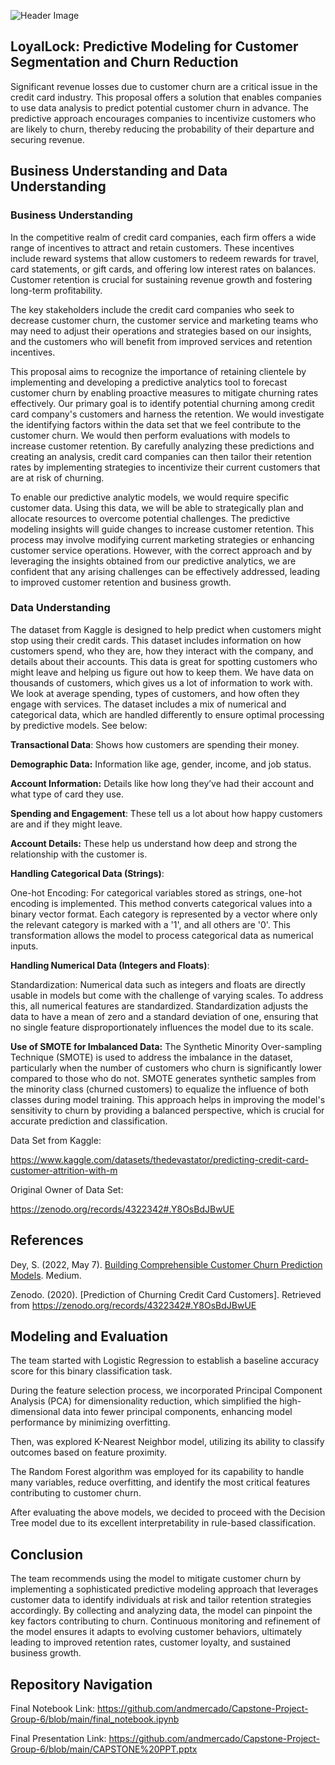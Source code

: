 ![Header Image](https://github.com/andmercado/Capstone-Project-Group-6/assets/159932014/7409f5bc-d706-4524-a64a-4eab1d0351f0)

## LoyalLock: Predictive Modeling for Customer Segmentation and Churn Reduction

Significant revenue losses due to customer churn are a critical issue in the credit card industry. This proposal offers a solution that enables companies to use data analysis to predict potential customer churn in advance. The predictive approach encourages companies to incentivize customers who are likely to churn, thereby reducing the probability of their departure and securing revenue. 

## Business Understanding and Data Understanding

### Business Understanding

In the competitive realm of credit card companies, each firm offers a wide range of incentives to attract and retain customers. These incentives include reward systems that allow customers to redeem rewards for travel, card statements, or gift cards, and offering low interest rates on balances. Customer retention is crucial for sustaining revenue growth and fostering long-term profitability.

The key stakeholders include the credit card companies who seek to decrease customer churn, the customer service and marketing teams who may need to adjust their operations and strategies based on our insights, and the customers who will benefit from improved services and retention incentives.

This proposal aims to recognize the importance of retaining clientele by implementing and developing a predictive analytics tool to forecast customer churn by enabling proactive measures to mitigate churning rates effectively. Our primary goal is to identify potential churning among credit card company's customers and harness the retention. We would investigate the identifying factors within the data set that we feel contribute to the customer churn. We would then perform evaluations with models to increase customer retention. By carefully analyzing these predictions and creating an analysis, credit card companies can then tailor their retention rates by implementing strategies to incentivize their current customers that are at risk of churning.

To enable our predictive analytic models, we would require specific customer data. Using this data, we will be able to strategically plan and allocate resources to overcome potential challenges. The predictive modeling insights will guide changes to increase customer retention. This process may involve modifying current marketing strategies or enhancing customer service operations. However, with the correct approach and by leveraging the insights obtained from our predictive analytics, we are confident that any arising challenges can be effectively addressed, leading to improved customer retention and business growth.

### Data Understanding

The dataset from Kaggle is designed to help predict when customers might stop using their credit cards. This dataset includes information on how customers spend, who they are, how they interact with the company, and details about their accounts. This data is great for spotting customers who might leave and helping us figure out how to keep them. We have data on thousands of customers, which gives us a lot of information to work with. We look at average spending, types of customers, and how often they engage with services. The dataset includes a mix of numerical and categorical data, which are handled differently to ensure optimal processing by predictive models. See below:

**Transactional Data**: Shows how customers are spending their money.

**Demographic Data:** Information like age, gender, income, and job status.

**Account Information:** Details like how long they’ve had their account and what type of card they use.

**Spending and Engagement**: These tell us a lot about how happy customers are and if they might leave.

**Account Details:** These help us understand how deep and strong the relationship with the customer is.

**Handling Categorical Data (Strings)**:

One-hot Encoding: For categorical variables stored as strings, one-hot encoding is implemented. This method converts categorical values into a binary vector format. Each category is represented by a vector where only the relevant category is marked with a '1', and all others are '0'. This transformation allows the model to process categorical data as numerical inputs.

**Handling Numerical Data (Integers and Floats)**:

Standardization: Numerical data such as integers and floats are directly usable in models but come with the challenge of varying scales. To address this, all numerical features are standardized. Standardization adjusts the data to have a mean of zero and a standard deviation of one, ensuring that no single feature disproportionately influences the model due to its scale.

**Use of SMOTE for Imbalanced Data:** The Synthetic Minority Over-sampling Technique (SMOTE) is used to address the imbalance in the dataset, particularly when the number of customers who churn is significantly lower compared to those who do not. SMOTE generates synthetic samples from the minority class (churned customers) to equalize the influence of both classes during model training. This approach helps in improving the model's sensitivity to churn by providing a balanced perspective, which is crucial for accurate prediction and classification.

Data Set from Kaggle: 

https://www.kaggle.com/datasets/thedevastator/predicting-credit-card-customer-attrition-with-m

Original Owner of Data Set:

https://zenodo.org/records/4322342#.Y8OsBdJBwUE

## References

Dey, S. (2022, May 7). [Building Comprehensible Customer Churn Prediction Models](https://medium.com/swlh/building-comprehensible-customer-churn-prediction-models-ca61ecce529d). Medium.

Zenodo. (2020). [Prediction of Churning Credit Card Customers]. Retrieved from https://zenodo.org/records/4322342#.Y8OsBdJBwUE

## Modeling and Evaluation

The team started with Logistic Regression to establish a baseline accuracy score for this binary classification task.

During the feature selection process, we incorporated Principal Component Analysis (PCA) for dimensionality reduction, which simplified the high-dimensional data into fewer principal components, enhancing model performance by minimizing overfitting.

Then, was explored K-Nearest Neighbor model, utilizing its ability to classify outcomes based on feature proximity.

The Random Forest algorithm was employed for its capability to handle many variables, reduce overfitting, and identify the most critical features contributing to customer churn.

After evaluating the above models, we decided to proceed with the Decision Tree model due to its excellent interpretability in rule-based classification.

## Conclusion

The team recommends using the model to mitigate customer churn by implementing a sophisticated predictive modeling approach that leverages customer data to identify individuals at risk and tailor retention strategies accordingly. By collecting and analyzing data, the model can pinpoint the key factors contributing to churn. Continuous monitoring and refinement of the model ensures it adapts to evolving customer behaviors, ultimately leading to improved retention rates, customer loyalty, and sustained business growth.


## Repository Navigation
Final Notebook Link: https://github.com/andmercado/Capstone-Project-Group-6/blob/main/final_notebook.ipynb

Final Presentation Link: https://github.com/andmercado/Capstone-Project-Group-6/blob/main/CAPSTONE%20PPT.pptx
